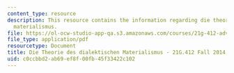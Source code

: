 ```yaml
---
content_type: resource
description: This resource contains the information regarding die theorie des dialektischen
  materialismus.
file: https://ol-ocw-studio-app-qa.s3.amazonaws.com/courses/21g-412-advanced-german-literature-culture-madness-murder-mysteries-fall-2014/c0ccbbd2ab69ef8f00fb45f33422c102_MIT21G_412F14_Wo7-9_dial.pdf
file_type: application/pdf
resourcetype: Document
title: Die Theorie des dialektischen Materialismus - 21G.412 Fall 2014
uid: c0ccbbd2-ab69-ef8f-00fb-45f33422c102
---
```

